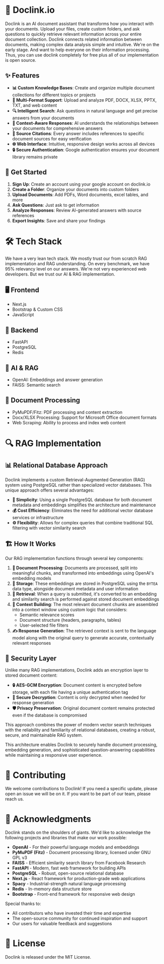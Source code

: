 # 🔗 Doclink.io
Doclink is an AI document assistant that transforms how you interact with your documents. Upload your files, create custom folders, and ask questions to quickly retrieve relevant information across your entire document collection. Doclink connects related information between documents, making complex data analysis simple and intuitive.
We're on the early stage. And want to help everyone on their information processing. Thus, you can use doclink completely for free plus all of our implementation is open source.

## ✨ Features

- **📊 Custom Knowledge Bases**: Create and organize multiple document collections for different topics or projects
- **📑 Multi-Format Support**: Upload and analyze PDF, DOCX, XLSX, PPTX, TXT, and web content
- **🔍 Intelligent Search**: Ask questions in natural language and get precise answers from your documents
- **🧠 Context-Aware Responses**: AI understands the relationships between your documents for comprehensive answers
- **📌 Source Citations**: Every answer includes references to specific document sources for easy verification
- **🌐 Web Interface**: Intuitive, responsive design works across all devices
- **🔒 Secure Authentication**: Google authentication ensures your document library remains private

## 🚀 Get Started

1. **Sign Up**: Create an account using your google account on doclink.io
2. **Create a Folder**: Organize your documents into custom folders
3. **Upload Documents**: Add PDFs, Word documents, excel tables, and more
4. **Ask Questions**: Just ask to get information
5. **Analyze Responses**: Review AI-generated answers with source references
6. **Export Insights**: Save and share your findings

# 🛠️ Tech Stack

We have a very lean tech stack. We mostly trust our from scratch RAG implementation and RAG understanding. On every benchmark, we have 95% relevancy level on our answers.
We're not very experienced web developers. But we trust our AI & RAG implementation.

## 🖥️ Frontend
- Next.js
- Bootstrap & Custom CSS
- JavaScript

## 🔧 Backend
- FastAPI
- PostgreSQL
- Redis

## 🧠 AI & RAG
- OpenAI: Embeddings and answer generation
- FAISS: Semantic search

## 📝 Document Processing
- PyMuPDF/Fitz: PDF processing and content extraction
- Docx/XLSX Processing: Support for Microsoft Office document formats
- Web Scraping: Ability to process and index web content

# 🔍 RAG Implementation

## 📊 Relational Database Approach

Doclink implements a custom Retrieval-Augmented Generation (RAG) system using PostgreSQL rather than specialized vector databases. This unique approach offers several advantages:

- **🧩 Simplicity**: Using a single PostgreSQL database for both document metadata and embeddings simplifies the architecture and maintenance
- **💰 Cost Efficiency**: Eliminates the need for additional vector database services or infrastructure
- **⚙️ Flexibility**: Allows for complex queries that combine traditional SQL filtering with vector similarity search

## 🏗️ How It Works

Our RAG implementation functions through several key components:

1. **📄 Document Processing**: Documents are processed, split into meaningful chunks, and transformed into embeddings using OpenAI's embedding models
2. **💾 Storage**: These embeddings are stored in PostgreSQL using the `BYTEA` data type, alongside document metadata and user information
3. **🔎 Retrieval**: When a query is submitted, it's converted to an embedding and similarity search is performed against stored document embeddings
4. **🧠 Context Building**: The most relevant document chunks are assembled into a context window using custom logic that considers:
   - Semantic relevance scores
   - Document structure (headers, paragraphs, tables)
   - User-selected file filters
5. **✍️ Response Generation**: The retrieved context is sent to the language model along with the original query to generate accurate, contextually relevant responses

## 🔐 Security Layer

Unlike many RAG implementations, Doclink adds an encryption layer to stored document content:

- **🔒 AES-GCM Encryption**: Document content is encrypted before storage, with each file having a unique authentication tag
- **🔑 Secure Decryption**: Content is only decrypted when needed for response generation
- **🛡️ Privacy Preservation**: Original document content remains protected even if the database is compromised

This approach combines the power of modern vector search techniques with the reliability and familiarity of relational databases, creating a robust, secure, and maintainable RAG system.

This architecture enables Doclink to securely handle document processing, embedding generation, and sophisticated question-answering capabilities while maintaining a responsive user experience.

# 👥 Contributing

We welcome contributions to Doclink! If you need a specific update, please open an issue we will be on it.
If you want to be part of our team, please reach us.

# 🙏 Acknowledgments

Doclink stands on the shoulders of giants. We'd like to acknowledge the following projects and libraries that make our work possible:

- **OpenAI** - For their powerful language models and embeddings
- **PyMuPDF (Fitz)** - Document processing library, licensed under GNU GPL v3
- **FAISS** - Efficient similarity search library from Facebook Research
- **FastAPI** - Modern, fast web framework for building APIs
- **PostgreSQL** - Robust, open-source relational database
- **Next.js** - React framework for production-grade web applications
- **Spacy** - Industrial-strength natural language processing
- **Redis** - In-memory data structure store
- **Bootstrap** - Front-end framework for responsive web design

Special thanks to:
- All contributors who have invested their time and expertise
- The open-source community for continued inspiration and support
- Our users for valuable feedback and suggestions

# 📜 License

Doclink is released under the MIT License.
